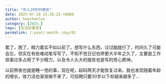 ```yaml
---
title: "步入29岁的倦怠"
date: 2025-07-28 15:28:23 +0800
author: hoochanlon
category: [2025.]
tags: [生活杂事录]
permalink: /:year/:month-:day/01
---
```


累了，困了，精力着实不如以前了。想写什么东西，过过脑就行了，时间久了可能会忘，但实在有些难动笔写写了。不知不觉日记也停更大半年之久了，主要是工作琐事过多占用了不少精力，以及令人头大的报告也是写的劳心费神。

<!-- more -->

以前熬夜也就是睡一觉的事，现在呢，起码两天才能恢复过来。我也发现随着年龄的增长，体力活也渐渐做不来了，可招聘只要30岁以下却越来越多了...